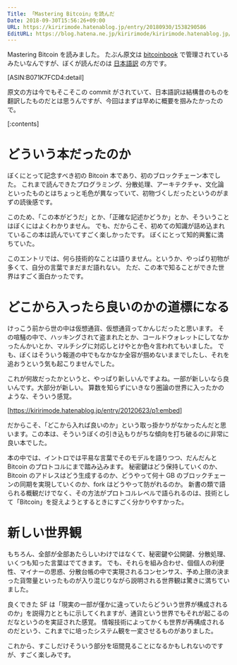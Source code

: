 ```yaml
---
Title: 「Mastering Bitcoin」を読んだ
Date: 2018-09-30T15:56:26+09:00
URL: https://kiririmode.hatenablog.jp/entry/20180930/1538290586
EditURL: https://blog.hatena.ne.jp/kiririmode/kiririmode.hatenablog.jp/atom/entry/10257846132642345510
---
```


<!-- ignore-lint -->

Mastering Bitcoin を読みました。
たぶん原文は [bitcoinbook](https://github.com/bitcoinbook/bitcoinbook) で管理されているみたいなんですが、ぼくが読んだのは [日本語訳](https://bitcoinbook.info/translations-of-mastering-bitcoin/) の方です。

[ASIN:B071K7FCD4:detail]

原文の方は今でもそこそこの commit がされていて、日本語訳は結構昔のものを翻訳したものだとは思うんですが、今回はまずは早めに概要を掴みたかったので。

[:contents]

# どういう本だったのか

ぼくにとって記念すべき初の Bitcoin 本であり、初のブロックチェーン本でした。
これまで読んできたプログラミング、分散処理、アーキテクチャ、文化論といったものとはちょっと毛色が異なっていて、初物づくしだったというのがまずの読後感です。

このため、「この本がどうだ」とか、「正確な記述かどうか」とか、そういうことはぼくにはよくわかりません。
でも、だからこそ、初めての知識が詰め込まれているこの本は読んでいてすごく楽しかったです。
ぼくにとって知的興奮に満ちていた。


このエントリでは、何ら技術的なことは語りません。というか、やっぱり初物が多くて、自分の言葉でまだまだ語れない。
ただ、この本で知ることができた世界はすごく面白かったです。

# どこから入ったら良いのかの道標になる

けっこう前から世の中は仮想通貨、仮想通貨ってかんじだったと思います。
その喧騒の中で、ハッキングされて盗まれたとか、コールドウォレットにしてなかったんかいとか、マルチシグに対応しとけやとか色々言われてもいました。
でも、ぼくはそういう報道の中でもなかなか全容が掴めないままでしたし、それを追おうという気も起こりませんでした。

これが何故だったかというと、やっぱり新しいんですよね。一部が新しいなら良いんです。大部分が新しい。
算数を知らずにいきなり圏論の世界に入ったかのような、そういう感覚。

[https://kiririmode.hatenablog.jp/entry/20120623/p1:embed]

だからこそ、「どこから入れば良いのか」という取っ掛かりがなかったんだと思います。この本は、そういうぼくの引き込もりがちな傾向を打ち破るのに非常に良い本でした。

本の中では、イントロでは平易な言葉でそのモデルを語りつつ、だんだんと Bitcoin のプロトコルにまで踏み込みます。
秘密鍵はどう保持していくのか、Bitcoin のアドレスはどう生成するのか、どうやって何十 GB のブロックチェーンの同期を実現していくのか、fork はどうやって防がれるのか。
新書の類で語られる概観だけでなく、その方法がプロトコルレベルで語られるのは、技術として「Bitcoin」を捉えようとするときにすごく分かりやすかった。

# 新しい世界観

もちろん、全部が全部あたらしいわけではなくて、秘密鍵や公開鍵、分散処理、いくつも知った言葉はでてきます。
でも、それらを組み合わせ、個個人の利便性、マイナーの思惑、分散台帳の中で実現されるコンセンサス、予め上限の決まった貨幣量といったものが入り混じりながら説明される世界観は驚きに満ちていました。

良くできた SF は「現実の一部が僅かに違っていたらどういう世界が構成されるのか」を説得力とともに示してくれますが、通貨という世界でもそれが起こるのだなというのを実証された感覚。
情報技術によってかくも世界が再構成されるのだという、これまでに培ったシステム観を一変させるものがありました。

これから、すこしだけそういう部分を垣間見ることになるかもしれないのですが、すごく楽しみです。
